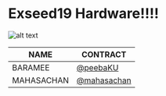 # Exseed19 Hardware!!!!

![alt text](https://www.1belief.com/wp-content/uploads/2021/07/08140720215123183291-1belief.jpg)

| NAME | CONTRACT |
| --- | --- |
| BARAMEE  |[@peebaKU](https://github.com/peebaKU) |
| MAHASACHAN |[@mahasachan](https://github.com/mahasachan)|


